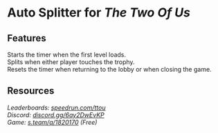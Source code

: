 # Auto Splitter for ***The Two Of Us***
## Features
Starts the timer when the first level loads.  
Splits when either player touches the trophy.  
Resets the timer when returning to the lobby or when closing the game.

## Resources
*Leaderboards: [speedrun.com/ttou](https://speedrun.com/the_two_of_us)*  
*Discord: [discord.gg/6ay2DwEvKP](https://discord.gg/6ay2DwEvKP)*  
*Game: [s.team/a/1820170](https://s.team/a/1820170) (Free)*